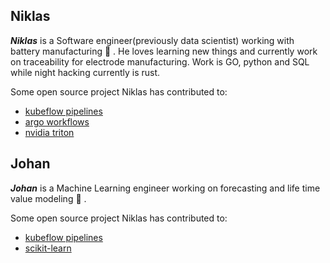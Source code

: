 
## Niklas
**_Niklas_** is a Software engineer(previously data scientist) working with battery manufacturing 🔋 . He loves learning new things and currently work on traceability for electrode manufacturing. Work is GO, python and SQL while night hacking currently is rust.

Some open source project Niklas has contributed to: 
- [kubeflow pipelines](https://github.com/kubeflow/pipelines)
- [argo workflows](https://github.com/argoproj/argo-workflows)
- [nvidia triton](https://github.com/triton-inference-server/server)

## Johan
**_Johan_** is a Machine Learning engineer working on forecasting and life time value modeling 🔎 .

Some open source project Niklas has contributed to: 
- [kubeflow pipelines](https://github.com/kubeflow/pipelines)
- [scikit-learn](https://github.com/JohanWork/scikit-learn)